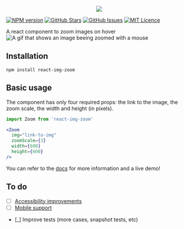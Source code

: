 <p align="center">
    <img src="https://i.imgur.com/Z6OW3Yd.png">
</p>

[![NPM version](https://badge.fury.io/js/react-img-zoom.svg)](http://badge.fury.io/js/react-img-zoom) [![GitHub Stars](https://img.shields.io/github/stars/LeoNero/react-img-zoom.svg)](https://github.com/LeoNero/react-img-zoom/stargazers) [![GitHub Issues](https://img.shields.io/github/issues/LeoNero/react-img-zoom.svg)](https://github.com/LeoNero/react-img-zoom/issues) [![MIT Licence](https://badges.frapsoft.com/os/mit/mit.png?v=103)](https://opensource.org/licenses/mit-license.php)

A react component to zoom images on hover  
![A gif that shows an image beeing zoomed with a mouse](https://media.giphy.com/media/H4yzG6bPD0lUFtnWsE/giphy.gif)

## Installation
```
npm install react-img-zoom
```

## Basic usage
The component has only four required props: the link to the image, the zoom scale, the width and height (in pixels).

```jsx
import Zoom from 'react-img-zoom'

<Zoom
  img="link-to-img"
  zoomScale={3}
  width={600}
  height={600}
/>
```

You can refer to the [docs](https://react-img-zoom.netlify.com/) for more information and a live demo!

## To do
- [ ] [Accessibility improvements](https://github.com/LeoNero/react-img-zoom/issues/14)
- [ ] [Mobile support](https://github.com/LeoNero/react-img-zoom/issues/13)
- [_] Improve tests (more cases, snapshot tests, etc)
